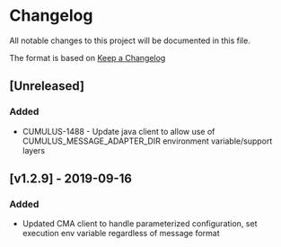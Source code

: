 # Changelog
All notable changes to this project will be documented in this file.

The format is based on [Keep a Changelog](http://keepachangelog.com/en/1.0.0/)

## [Unreleased]

### Added
- CUMULUS-1488 - Update java client to allow use of CUMULUS_MESSAGE_ADAPTER_DIR environment variable/support layers

## [v1.2.9] - 2019-09-16
### Added
- Updated CMA client to handle parameterized configuration, set execution env variable regardless of message format
